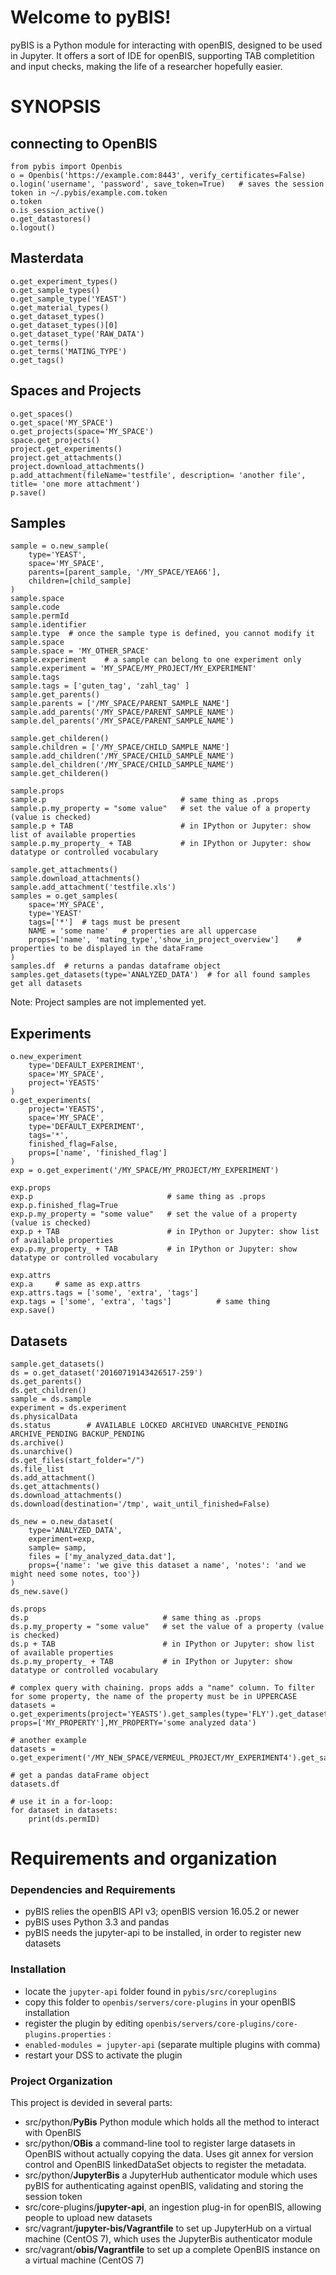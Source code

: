 # Welcome to pyBIS!
pyBIS is a Python module for interacting with openBIS, designed to be used in Jupyter. It offers a sort of IDE for openBIS, supporting TAB completition and input checks, making the life of a researcher hopefully easier.


# SYNOPSIS

## connecting to OpenBIS
```
from pybis import Openbis
o = Openbis('https://example.com:8443', verify_certificates=False)
o.login('username', 'password', save_token=True)   # saves the session token in ~/.pybis/example.com.token
o.token
o.is_session_active()
o.get_datastores()
o.logout()
```

## Masterdata
```
o.get_experiment_types()
o.get_sample_types()
o.get_sample_type('YEAST')
o.get_material_types()
o.get_dataset_types()
o.get_dataset_types()[0]
o.get_dataset_type('RAW_DATA')
o.get_terms()
o.get_terms('MATING_TYPE')
o.get_tags()
```


## Spaces and Projects
```
o.get_spaces()
o.get_space('MY_SPACE')
o.get_projects(space='MY_SPACE')
space.get_projects()
project.get_experiments()
project.get_attachments()
project.download_attachments()
p.add_attachment(fileName='testfile', description= 'another file', title= 'one more attachment')
p.save()
```

## Samples
```
sample = o.new_sample(
    type='YEAST', 
    space='MY_SPACE', 
    parents=[parent_sample, '/MY_SPACE/YEA66'], 
    children=[child_sample]
)
sample.space
sample.code
sample.permId
sample.identifier
sample.type  # once the sample type is defined, you cannot modify it
sample.space
sample.space = 'MY_OTHER_SPACE'
sample.experiment    # a sample can belong to one experiment only
sample.experiment = 'MY_SPACE/MY_PROJECT/MY_EXPERIMENT'
sample.tags
sample.tags = ['guten_tag', 'zahl_tag' ]
sample.get_parents()
sample.parents = ['/MY_SPACE/PARENT_SAMPLE_NAME']
sample.add_parents('/MY_SPACE/PARENT_SAMPLE_NAME')
sample.del_parents('/MY_SPACE/PARENT_SAMPLE_NAME')

sample.get_childeren()
sample.children = ['/MY_SPACE/CHILD_SAMPLE_NAME']
sample.add_children('/MY_SPACE/CHILD_SAMPLE_NAME')
sample.del_children('/MY_SPACE/CHILD_SAMPLE_NAME')
sample.get_childeren()

sample.props
sample.p                              # same thing as .props
sample.p.my_property = "some value"   # set the value of a property (value is checked)
sample.p + TAB                        # in IPython or Jupyter: show list of available properties
sample.p.my_property_ + TAB           # in IPython or Jupyter: show datatype or controlled vocabulary

sample.get_attachments()
sample.download_attachments()
sample.add_attachment('testfile.xls')
samples = o.get_samples(
    space='MY_SPACE',
    type='YEAST'
    tags=['*']  # tags must be present
    NAME = 'some name'   # properties are all uppercase
    props=['name', 'mating_type','show_in_project_overview']    # properties to be displayed in the dataFrame
)
samples.df  # returns a pandas dataframe object
samples.get_datasets(type='ANALYZED_DATA')  # for all found samples get all datasets
```
Note: Project samples are not implemented yet.


## Experiments
```
o.new_experiment
    type='DEFAULT_EXPERIMENT',
    space='MY_SPACE',
    project='YEASTS'
)
o.get_experiments(
    project='YEASTS',
    space='MY_SPACE', 
    type='DEFAULT_EXPERIMENT',
    tags='*', 
    finished_flag=False,
    props=['name', 'finished_flag']
)
exp = o.get_experiment('/MY_SPACE/MY_PROJECT/MY_EXPERIMENT')

exp.props
exp.p                              # same thing as .props
exp.p.finished_flag=True
exp.p.my_property = "some value"   # set the value of a property (value is checked)
exp.p + TAB                        # in IPython or Jupyter: show list of available properties
exp.p.my_property_ + TAB           # in IPython or Jupyter: show datatype or controlled vocabulary

exp.attrs
exp.a     # same as exp.attrs
exp.attrs.tags = ['some', 'extra', 'tags']
exp.tags = ['some', 'extra', 'tags']          # same thing
exp.save()
```

## Datasets
```
sample.get_datasets()
ds = o.get_dataset('20160719143426517-259')
ds.get_parents()
ds.get_children()
sample = ds.sample
experiment = ds.experiment
ds.physicalData
ds.status        # AVAILABLE LOCKED ARCHIVED UNARCHIVE_PENDING ARCHIVE_PENDING BACKUP_PENDING
ds.archive()
ds.unarchive()
ds.get_files(start_folder="/")
ds.file_list
ds.add_attachment()
ds.get_attachments()
ds.download_attachments()
ds.download(destination='/tmp', wait_until_finished=False)

ds_new = o.new_dataset(
    type='ANALYZED_DATA', 
    experiment=exp, 
    sample= samp,
    files = ['my_analyzed_data.dat'], 
    props={'name': 'we give this dataset a name', 'notes': 'and we might need some notes, too'})
)
ds_new.save()

ds.props
ds.p                              # same thing as .props
ds.p.my_property = "some value"   # set the value of a property (value is checked)
ds.p + TAB                        # in IPython or Jupyter: show list of available properties
ds.p.my_property_ + TAB           # in IPython or Jupyter: show datatype or controlled vocabulary

# complex query with chaining. props adds a "name" column. To filter for some property, the name of the property must be in UPPERCASE
datasets = o.get_experiments(project='YEASTS').get_samples(type='FLY').get_datasets(type='ANALYZED_DATA', props=['MY_PROPERTY'],MY_PROPERTY='some analyzed data')

# another example
datasets = o.get_experiment('/MY_NEW_SPACE/VERMEUL_PROJECT/MY_EXPERIMENT4').get_samples(type='UNKNOWN').get_parents().get_datasets(type='RAW_DATA')

# get a pandas dataFrame object
datasets.df

# use it in a for-loop:
for dataset in datasets:
    print(ds.permID)
```

# Requirements and organization

### Dependencies and Requirements
- pyBIS relies the openBIS API v3; openBIS version 16.05.2 or newer 
- pyBIS uses Python 3.3 and pandas
- pyBIS needs the jupyter-api to be installed, in order to register new datasets

### Installation

- locate the `jupyter-api` folder found in `pybis/src/coreplugins`
- copy this folder to `openbis/servers/core-plugins` in your openBIS installation
- register the plugin by editing `openbis/servers/core-plugins/core-plugins.properties` :
- `enabled-modules = jupyter-api` (separate multiple plugins with comma)
- restart your DSS to activate the plugin


### Project Organization
This project is devided in several parts:

- src/python/**PyBis** Python module which holds all the method to interact with OpenBIS
- src/python/**OBis** a command-line tool to register large datasets in OpenBIS without actually copying the data. Uses git annex for version control and OpenBIS linkedDataSet objects to register the metadata.
- src/python/**JupyterBis** a JupyterHub authenticator module which uses pyBIS for authenticating against openBIS, validating and storing the session token
- src/core-plugins/**jupyter-api**, an ingestion plug-in for openBIS, allowing people to upload new datasets
- src/vagrant/**jupyter-bis/Vagrantfile** to set up JupyterHub on a virtual machine (CentOS 7), which uses the JupyterBis authenticator module
- src/vagrant/**obis/Vagrantfile** to set up a complete OpenBIS instance on a virtual machine (CentOS 7)